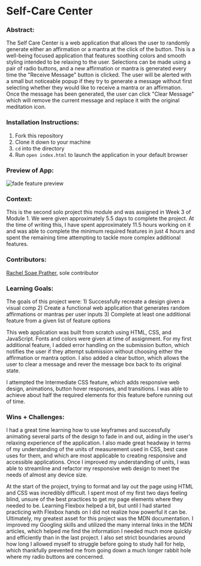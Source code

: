 # Self-Care Center 

### Abstract:
[//]: <> (Briefly describe what you built and its features. What problem is the app solving? How does this application solve that problem?)
The Self Care Center is a web application that allows the user to randomly generate either an affirmation or a mantra at the click of the button. This is a well-being focused application that features soothing colors and smooth styling intended to be relaxing to the user. Selections can be made using a pair of radio buttons, and a new affirmation or mantra is generated every time the "Receive Message" button is clicked. The user will be alerted with a small but noticeable popup if they try to generate a message without first selecting whether they would like to receive a mantra or an affirmation. Once the message has been generated, the user can click "Clear Message" which will remove the current message and replace it with the original meditation icon.

### Installation Instructions:
[//]: <> (What steps does a person have to take to get your app cloned down and running?)
1. Fork this repository
2. Clone it down to your machine
3. `cd` into the directory
4. Run `open index.html` to launch the application in your default browser

### Preview of App:
[//]: <> (Provide ONE gif or screenshot of your application - choose the "coolest" piece of functionality to show off.)
![fade feature preview](https://imgur.com/Z5SStHp.gif)

### Context:
[//]: <> (Give some context for the project here. How long did you have to work on it? How far into the Turing program are you?)
 This is the second solo project this module and was assigned in Week 3 of Module 1. We were given approximately 5.5 days to complete the project. At the time of writing this, I have spent approximately 11.5 hours working on it and was able to complete the minimum required features in just 4 hours and spent the remaining time attempting to tackle more complex additional features.

### Contributors:
[//]: <> (Who worked on this application? Link to their GitHubs.)
[Rachel Soae Prather](https://github.com/rachelsoae), sole contributor

### Learning Goals:
[//]: <> (What were the learning goals of this project? What tech did you work with?)
The goals of this project were:
    1) Successfully recreate a design given a visual comp
    2) Create a functional web application that generates random affirmations or mantras per user inputs
    3) Complete at least one additional feature from a given list of feature options

This web application was built from scratch using HTML, CSS, and JavaScript. Fonts and colors were given at time of assignment.
For my first additional feature, I added error handling on the submission button, which notifies the user if they attempt submission without choosing either the affirmation or mantra option. I also added a clear button, which allows the user to clear a message and rever the message box back to its original state. 

I attempted the Intermediate CSS feature, which adds responsive web design, animations, button hover responses, and transitions. I was able to achieve about half the required elements for this feature before running out of time.

### Wins + Challenges:
[//]: <> (What are 2-3 wins you have from this project? What were some challenges you faced - and how did you get over them?)
I had a great time learning how to use keyframes and successfully animating several parts of the design to fade in and out, aiding in the user's relaxing experience of the application. I also made great headway in terms of my understanding of the units of measurement used in CSS, best case uses for them, and which are most applicable to creating responsive and accessible applications. Once I improved my understanding of units, I was able to streamline and refactor my responsive web design to meet the needs of almost any device size. 

At the start of the project, trying to format and lay out the page using HTML and CSS was incredibly difficult. I spent most of my first two days feeling blind, unsure of the best practices to get my page elements where they needed to be. Learning Flexbox helped a bit, but until I had started practicing with Flexbox hands on I did not realize how powerful it can be. Ultimately, my greatest asset for this project was the MDN documentation. I improved my Googling skills and utilized the many internal links in the MDN articles, which helped me find the information I needed much more quickly and efficiently than in the last project. I also set strict boundaries around how long I allowed myself to struggle before going to study hall for help, which thankfully prevented me from going down a much longer rabbit hole where my radio buttons are concerned.